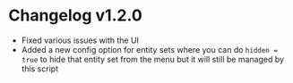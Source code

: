 # Changelog v1.2.0
- Fixed various issues with the UI
- Added a new config option for entity sets where you can do `hidden = true` to hide that entity set from the menu but it will still be managed by this script